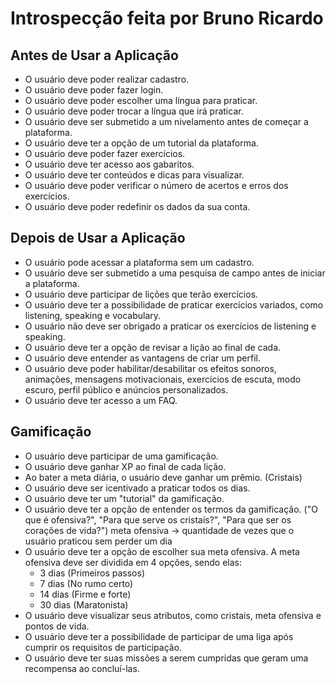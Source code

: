 # Introspecção feita por Bruno Ricardo

## Antes de Usar a Aplicação

- O usuário deve poder realizar cadastro.
- O usuário deve poder fazer login.
- O usuário deve poder escolher uma língua para praticar.
- O usuário deve poder trocar a língua que irá praticar.
- O usuário deve ser submetido a um nivelamento antes de começar a plataforma.
- O usuário deve ter a opção de um tutorial da plataforma.
- O usuário deve poder fazer exercícios.
- O usuário deve ter acesso aos gabaritos.
- O usuário deve ter conteúdos e dicas para visualizar.
- O usuário deve poder verificar o número de acertos e erros dos exercícios.
- O usuário deve poder redefinir os dados da sua conta.

## Depois de Usar a Aplicação

- O usuário pode acessar a plataforma sem um cadastro.
- O usuário deve ser submetido a uma pesquisa de campo antes de iniciar a plataforma.
- O usuário deve participar de lições que terão exercícios.
- O usuário deve ter a possibilidade de praticar exercícios variados, como listening, speaking e vocabulary.
- O usuário não deve ser obrigado a praticar os exercícios de listening e speaking.
- O usuário deve ter a opção de revisar a lição ao final de cada.
- O usuário deve entender as vantagens de criar um perfil.
- O usuário deve poder habilitar/desabilitar os efeitos sonoros, animações, mensagens motivacionais, exercícios de escuta, modo escuro, perfil público e anúncios personalizados.
- O usuário deve ter acesso a um FAQ.

## Gamificação

- O usuário deve participar de uma gamificação.
- O usuário deve ganhar XP ao final de cada lição.
- Ao bater a meta diária, o usuário deve ganhar um prêmio. (Cristais)
- O usuário deve ser icentivado a praticar todos os dias.
- O usuário deve ter um "tutorial" da gamificação.
- O usuário deve ter a opção de entender os termos da gamificação. ("O que é ofensiva?", "Para que serve os cristais?", "Para que ser os corações de vida?") meta ofensiva -> quantidade de vezes que o usuário praticou sem perder um dia
- O usuário deve ter a opção de escolher sua meta ofensiva.
 A meta ofensiva deve ser dividida em 4 opções, sendo elas:
  - 3 dias (Primeiros passos)
  - 7 dias (No rumo certo)
  - 14 dias (Firme e forte)
  - 30 dias (Maratonista)
- O usuário deve visualizar seus atributos, como cristais, meta ofensiva e pontos de vida.
- O usuário deve ter a possibilidade de participar de uma liga após cumprir os requisitos de participação.
- O usuário deve ter suas missões a serem cumpridas que geram uma recompensa ao concluí-las.
